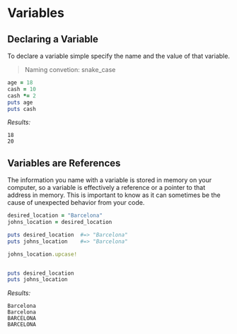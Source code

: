 # Variables 
## Declaring a Variable 
To declare a variable simple specify the name and the value of that variable.

> Naming convetion: snake_case
```ruby 
age = 18 
cash = 10 
cash *= 2
puts age 
puts cash
```

*Results:*
```
18
20
```

## Variables are References 
The information you name with a variable is stored in memory on your computer, so a variable is effectively a reference or a pointer to that address in memory. This is important to know as it can sometimes be the cause of unexpected behavior from your code.

```ruby 
desired_location = "Barcelona"
johns_location = desired_location

puts desired_location  #=> "Barcelona"
puts johns_location    #=> "Barcelona"

johns_location.upcase! 


puts desired_location
puts johns_location
```

*Results:*
```
Barcelona
Barcelona
BARCELONA
BARCELONA
```

